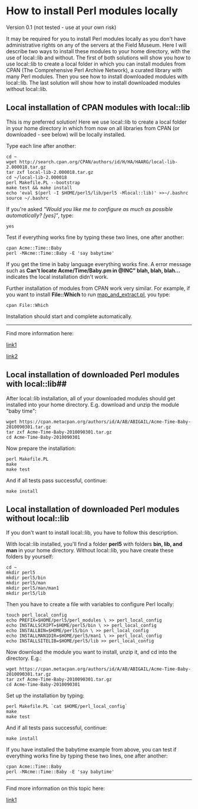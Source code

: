 # How to install Perl modules locally #
Version 0.1 (not tested - use at your own risk)

It may be required for you to install Perl modules locally as you don't have administrative rights on any of the servers at the Field Museum. Here I will describe two ways to install these modules to your home directory, with  the use of local::lib and without. The first of both solutions will show you how to use local::lib to create a local folder in which you can install modules from CPAN (The Comprehensive Perl Archive Network), a curated library with many Perl modules. Then you see how to install downloaded modules with local::lib. The last solution will show how to install downloaded modules without local::lib.

## Local installation of CPAN modules with local::lib ##

This is my preferred solution! Here we use local::lib to create a local folder in your home directory in which from now on all libraries from CPAN (or downloaded - see below) will be locally installed.

Type each line after another:

~~~
cd ~
wget http://search.cpan.org/CPAN/authors/id/H/HA/HAARG/local-lib-2.000018.tar.gz
tar zxf local-lib-2.000018.tar.gz
cd ~/local-lib-2.000018
perl Makefile.PL --bootstrap
make test && make install
echo 'eval $(perl -I $HOME/perl5/lib/perl5 -Mlocal::lib)' >>~/.bashrc
source ~/.bashrc
~~~

If you're asked *"Would you like me to configure as much as possible automatically? [yes]"*, type:
~~~
yes
~~~

Test if everything works fine by typing these two lines, one after another:

~~~
cpan Acme::Time::Baby
perl -MAcme::Time::Baby -E 'say babytime'
~~~

If you get the time in baby language everything works fine. A error message such as **Can't locate Acme/Time/Baby.pm in @INC" blah, blah, blah...** indicates the local installation didn't work.

Further installation of modules from CPAN work very similar. For example, if you want to install **File::Which** to run [map_and_extract.pl](https://github.com/felixgrewe/map_n_extract), you type:

~~~
cpan File::Which
~~~

Installation should start and complete automatically.

-----------

Find more information here:

[link1](http://search.cpan.org/~haarg/local-lib-2.000018/lib/local/lib.pm)

[link2](http://scratching.psybermonkey.net/2010/03/perl-how-to-install-perl-module-without.html) 

## Local installation of downloaded Perl modules with local::lib##

After local::lib installation, all of your downloaded modules should get installed into your home directory. E.g. download and unzip the module "baby time":

~~~
wget https://cpan.metacpan.org/authors/id/A/AB/ABIGAIL/Acme-Time-Baby-2010090301.tar.gz
tar zxf Acme-Time-Baby-2010090301.tar.gz
cd Acme-Time-Baby-2010090301
~~~

Now prepare the installation:

~~~
perl Makefile.PL
make
make test
~~~

And if all tests pass successful, continue:

~~~
make install
~~~

## Local installation of downloaded Perl modules without local::lib ##

If you don't want to install local::lib, you have to follow this description.

With local::lib installed, you'll find a folder **perl5** with folders **bin, lib, and man** in your home directory. Without local::lib, you have create these folders by yourself:

~~~
cd ~
mkdir perl5
mkdir perl5/bin
mkdir perl5/man
mkdir perl5/man/man1
mkdir perl5/lib
~~~

Then you have to create a file with variables to configure Perl locally:

~~~
touch perl_local_config
echo PREFIX=$HOME/perl5/perl_modules \ >> perl_local_config
echo INSTALLSCRIPT=$HOME/perl5/bin \ >> perl_local_config
echo INSTALLBIN=$HOME/perl5/bin \ >> perl_local_config
echo INSTALLMAN1DIR=$HOME/perl5/man1 \ >> perl_local_config
echo INSTALLSITELIB=$HOME/perl5/lib >> perl_local_config
~~~

Now download the module you want to install, unzip it, and cd into the directory. E.g.:

~~~
wget https://cpan.metacpan.org/authors/id/A/AB/ABIGAIL/Acme-Time-Baby-2010090301.tar.gz
tar zxf Acme-Time-Baby-2010090301.tar.gz
cd Acme-Time-Baby-2010090301
~~~

Set up the installation by typing:

~~~
perl Makefile.PL `cat $HOME/perl_local_config`
make
make test
~~~

And if all tests pass successful, continue:

~~~
make install
~~~

If you have installed the babytime example from above, you can test if everything works fine by typing these two lines, one after another:

~~~
cpan Acme::Time::Baby
perl -MAcme::Time::Baby -E 'say babytime'
~~~

-----

Find more information on this topic here:

[link1](https://www.maketecheasier.com/install-perl-module-in-linux-without-root-permission/)

